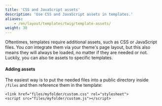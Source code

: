 ```yaml
---
title: 'CSS and JavaScript assets'
description: 'Use CSS and JavaScript assets in templates.'
aliases:
    - /en/layout/templates/twig/template-assets/
weight: 30
---
```



Oftentimes, templates require additional assets, such as CSS or JavaScript files. You *can* integrate them via your
theme's page layout, but this also means they will always be loaded, no matter if they are needed or not. Luckily,
you can also tie assets to specific templates.


#### Adding assets

The easiest way is to put the needed files into a public directory inside `/files` and then reference them in the
template:

```twig
<link href="files/myfolder/custom.css" rel="stylesheet">
<script src="files/myfolder/custom.js"></script>
```